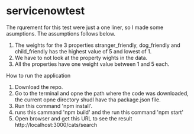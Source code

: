 # servicenowtest
The rqurement for this test were just a one liner, so I made some asumptions. The assumptions follows below.
1. The weights for the 3 properties stranger_friendly, dog_friendly and child_friendly has the highest value of 5 and lowest of 1.
2. We have to not look at the property wights in the data.
3. All the properties have one weight value between 1 and 5 each.



How to run the application
1. Download the repo.
2. Go to the terminal and opne the path where the code was downloaded, the current opne directory shudl have tha package.json file.
3. Run this command 'npm install'.
4. runs this cammand 'npm build' and the run this command 'npm start'
5. Open browser and get this URL to see the result http://localhost:3000/cats/search

